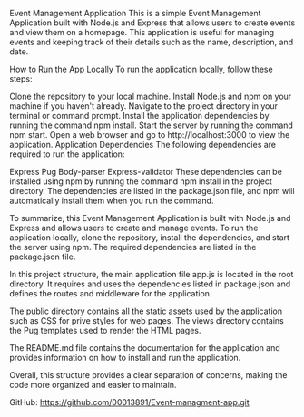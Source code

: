 Event Management Application
This is a simple Event Management Application built with Node.js and Express that allows users to create events and view them on a homepage. This application is useful for managing events and keeping track of their details such as the name, description, and date.

How to Run the App Locally
To run the application locally, follow these steps:

Clone the repository to your local machine.
Install Node.js and npm on your machine if you haven't already.
Navigate to the project directory in your terminal or command prompt.
Install the application dependencies by running the command npm install.
Start the server by running the command npm start.
Open a web browser and go to http://localhost:3000 to view the application.
Application Dependencies
The following dependencies are required to run the application:

Express
Pug
Body-parser
Express-validator
These dependencies can be installed using npm by running the command npm install in the project directory. The dependencies are listed in the package.json file, and npm will automatically install them when you run the command.

To summarize, this Event Management Application is built with Node.js and Express and allows users to create and manage events. To run the application locally, clone the repository, install the dependencies, and start the server using npm. The required dependencies are listed in the package.json file.




In this project structure, the main application file app.js is located in the root directory. It requires and uses the dependencies listed in package.json and defines the routes and middleware for the application.

The public directory contains all the static assets used by the application such as CSS for prive styles for web pages. The views directory contains the Pug templates used to render the HTML pages.

The README.md file contains the documentation for the application and provides information on how to install and run the application.

Overall, this structure provides a clear separation of concerns, making the code more organized and easier to maintain.



GitHub: https://github.com/00013891/Event-managment-app.git